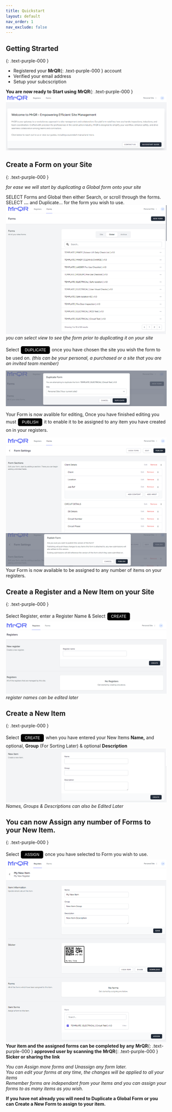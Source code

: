```yaml
---
title: Quickstart
layout: default
nav_order: 1
nav_exclude: false
---
```

<head>
<meta charset="UTF-8">
<meta name="description" content="mrqr">
<meta name="keywords" content="forms, form builder, form submission, data collection, safety, inspections">
<meta name="author" content="mark reeves">
<meta name="viewport" content="width=device-width, initial-scale=1.0">

  <style>
.button {
  padding: 5px 12px;
  text-align: center;
  text-decoration: none;
  display: inline-block;
  font-size: 12px;
  margin: 4px 2px;
  cursor: pointer; }
.button1 {background-color: #000000;} /* Black */
.button2 {background-color: white;}
.button1 {color: white;}
.button2 {color: black;}
.button1 {border: none;}
.button2 {border: 1px solid grey}
.button1 {border-radius: 5px;}
.button2 {border-radius: 5px;}
  
</style>
</head>

## Getting Strarted
{: .text-purple-000 }

* Registered your **MrQR**{: .text-purple-000 } account
* Verified your email address
* Setup your subcscription

**You are now ready to Start using** **MrQR**{: .text-purple-000 }
![Index](/assets/images/V3/MrQR_Dashboard.png "Dashboard")
## Create a Form on your Site
{: .text-purple-000 }

*for ease we will start by duplicating a Global form onto your site*

SELECT Forms and Global then either Search, or scroll through the forms.<br>
SELECT **...**  and Duplicate... for the form you wish to use.
![Index](/assets/images/V3/MrQR_Global_Forms.png "Global Forms")
*you can select view to see tjhe form prior to duplicating it on your site* 

Select <button class="button button1">DUPLICATE</button> once you have chosen the site you wish the form to be used on.
*(this can be your personal, a purchased or a site that you are an invited team member)*

![Index](/assets/images/V3/MrQR_Duplicate.png "Duplicate")

Your Form is now avalible for editing, Once you have finished editing you must <button class="button button1">PUBLISH</button> it to enable it to be assigned to any item you have created on in your registers. 

![Index](/assets/images/V3/MrQR_Duplicate_Form_Edit.png "Form Edit")
![Index](/assets/images/V3/MrQR_Publish.png "Form Edit")
Your Form is now available to be assigned to any number of items on your registers.

## Create a Register and a New Item on your Site
{: .text-purple-000 }

Select Register, enter a Register Name & Select <button class="button button1">CREATE</button>
![Index](/assets/images/V3/MrQR_Registers.png "Registers")
*register names can be edited later*

## Create a New Item
{: .text-purple-000 }

Select <button class="button button1">CREATE</button> when you have entered your New Items **Name,** and optional, **Group** (For Sorting Later) & optional **Description**
![Index](/assets/images/V3/MrQR_New_Item.png "New Item")
*Names, Groups & Descriptions can also be Edited Later*

## You can now Assign any number of Forms to your New Item.
{: .text-purple-000 }

Select <button class="button button1">ASSIGN</button> once you have selected to Form you wish to use.
![Index](/assets/images/V3/MrQR_Created_Item.png "Assign Forms")
**Your item and the assigned forms can be completed by any** **MrQR**{: .text-purple-000 } **approved user by scanning the** **MrQR**{: .text-purple-000 } **Sicker or sharing the link**

*You can Assign more forms and Unassign any form later.*<br>
*You can edit your forms at any time, the changes will be applied to all your items*<br>
*Remember forms are independant from your Items and you can assign your forms to as many items as you wish.*

**If you have not already you will need to Duplicate a Global Form or you can Create a New Form to assign to your item.**
